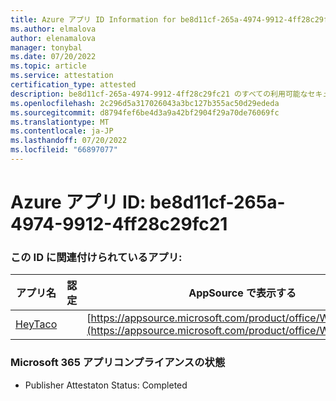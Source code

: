 ```yaml
---
title: Azure アプリ ID Information for be8d11cf-265a-4974-9912-4ff28c29fc21
ms.author: elmalova
author: elenamalova
manager: tonybal
ms.date: 07/20/2022
ms.topic: article
ms.service: attestation
certification_type: attested
description: be8d11cf-265a-4974-9912-4ff28c29fc21 のすべての利用可能なセキュリティとコンプライアンス情報。
ms.openlocfilehash: 2c296d5a317026043a3bc127b355ac50d29ededa
ms.sourcegitcommit: d8794fef6be4d3a9a42bf2904f29a70de76069fc
ms.translationtype: MT
ms.contentlocale: ja-JP
ms.lasthandoff: 07/20/2022
ms.locfileid: "66897077"
---
```

# <a name="azure-app-id-be8d11cf-265a-4974-9912-4ff28c29fc21"></a>Azure アプリ ID: be8d11cf-265a-4974-9912-4ff28c29fc21


### <a name="apps-associated-with-this-id"></a>この ID に関連付けられているアプリ:
| **アプリ名** | **認定** | **AppSource で表示する** |
|--------------|---------------|-----------------------|
| [HeyTaco](../forward/WA200001346.md) |  | [https://appsource.microsoft.com/product/office/WA200001346](https://appsource.microsoft.com/product/office/WA200001346) |

### <a name="microsoft-365-app-compliance-status"></a>Microsoft 365 アプリコンプライアンスの状態
- Publisher Attestaton Status: Completed
